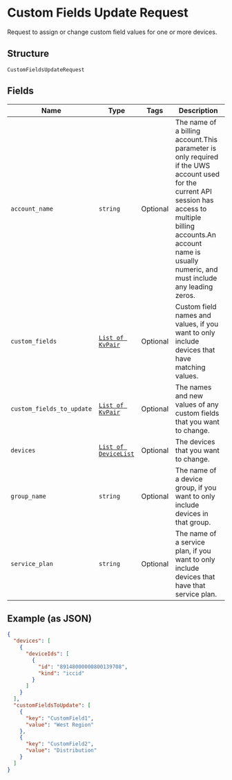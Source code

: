 
# Custom Fields Update Request

Request to assign or change custom field values for one or more devices.

## Structure

`CustomFieldsUpdateRequest`

## Fields

| Name | Type | Tags | Description |
|  --- | --- | --- | --- |
| `account_name` | `string` | Optional | The name of a billing account.This parameter is only required if the UWS account used for the current API session has access to multiple billing accounts.An account name is usually numeric, and must include any leading zeros. |
| `custom_fields` | [`List of KvPair`](../../doc/models/kv-pair.md) | Optional | Custom field names and values, if you want to only include devices that have matching values. |
| `custom_fields_to_update` | [`List of KvPair`](../../doc/models/kv-pair.md) | Optional | The names and new values of any custom fields that you want to change. |
| `devices` | [`List of DeviceList`](../../doc/models/device-list.md) | Optional | The devices that you want to change. |
| `group_name` | `string` | Optional | The name of a device group, if you want to only include devices in that group. |
| `service_plan` | `string` | Optional | The name of a service plan, if you want to only include devices that have that service plan. |

## Example (as JSON)

```json
{
  "devices": [
    {
      "deviceIds": [
        {
          "id": "89148000000800139708",
          "kind": "iccid"
        }
      ]
    }
  ],
  "customFieldsToUpdate": [
    {
      "key": "CustomField1",
      "value": "West Region"
    },
    {
      "key": "CustomField2",
      "value": "Distribution"
    }
  ]
}
```

